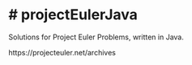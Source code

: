<h1># projectEulerJava</h1>
<p>Solutions for Project Euler Problems, written in Java.</p>
<p>https://projecteuler.net/archives</p>

